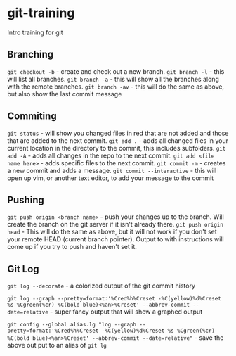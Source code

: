 # git-training
Intro training for git


## Branching
`git checkout -b` - create and check out a new branch.
`git branch -l` - this will list all branches.
`git branch -a` - this will show all the branches along with the remote branches.
`git branch -av` - this will do the same as above, but also show the last commit message  


## Commiting
`git status` - will show you changed files in red that are not added and those that are added to the next commit.
`git add .` - adds all changed files in your current location in the directory to the commit, this includes subfolders. 
`git add -A` - adds all changes in the repo to the next commit.
`git add <file name here>` - adds specific files to the next commit.
`git commit -m` - creates a new commit and adds a message. 
`git commit --interactive` - this will open up vim, or another text editor, to add your message to the commit 

## Pushing
`git push origin <branch name>` - push your changes up to the branch. Will create the branch on the git server if it isn't already there.
`git push origin head` - This will do the same as above, but it will not work if you don't set your remote HEAD (current branch pointer). Output to with instructions will come up if you try to push  and haven't set it. 


## Git Log 

`git log --decorate` - a colorized output of the git commit history 

`git log --graph --pretty=format:'%Cred%h%Creset -%C(yellow)%d%Creset %s %Cgreen(%cr) %C(bold blue)<%an>%Creset' --abbrev-commit --date=relative` - super fancy output that will show a graphed output 

`git config --global alias.lg "log --graph --pretty=format:'%Cred%h%Creset -%C(yellow)%d%Creset %s %Cgreen(%cr) %C(bold blue)<%an>%Creset' --abbrev-commit --date=relative"` - save the above out put to an alias of `git lg` 
